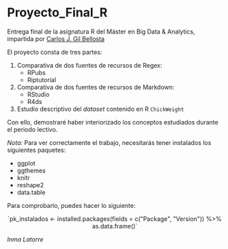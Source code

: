 # Proyecto_Final_R
Entrega final de la asignatura R del Máster en Big Data & Analytics, impartida por [Carlos J. Gil Bellosta](https://www.datanalytics.com/bio/)


El proyecto consta de tres partes:

1. Comparativa de dos fuentes de recursos de Regex:
    - RPubs
    - Riptutorial
2. Comparativa de dos fuentes de recursos de Markdown:
    - RStudio
    - R4ds
3. Estudio descriptivo del _dataset_ contenido en R `ChickWeight`


Con ello, demostraré haber interiorizado los conceptos estudiados durante el periodo lectivo.

_Nota:_ Para ver correctamente el trabajo, necesitarás tener instalados los siguientes paquetes:

- ggplot
- ggthemes
- knitr
- reshape2
- data.table

Para comprobarlo, puedes hacer lo siguiente:

<CENTER>
`pk_instalados <- installed.packages(fields = c("Package", "Version")) 
%>% as.data.frame()`</CENTER>

_Inma Latorre_